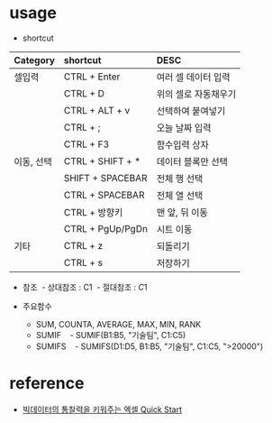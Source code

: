 
# usage

- shortcut

| Category | shortcut | DESC |
| :------- | :------- | :--- |
| 셀입력    | CTRL + Enter | 여러 셀 데이터 입력 |
|          | CTRL + D | 위의 셀로 자동채우기 |
|          | CTRL + ALT + v | 선택하여 붙여넣기 |
|          | CTRL + ; | 오늘 날짜 입력 |
|          | CTRL + F3 | 함수입력 상자 |
| 이동, 선택 | CTRL + SHIFT + * | 데이터 블록만 선택 |
| | SHIFT + SPACEBAR | 전체 행 선택 |
| | CTRL + SPACEBAR | 전체 열 선택 |
| | CTRL + 방향키 | 맨 앞, 뒤 이동 |
| | CTRL + PgUp/PgDn | 시트 이동 |
| 기타 | CTRL + z | 되돌리기 |
| | CTRL + s | 저장하기 |

- 참조
  - 상대참조 : C1
  - 절대참조 : $C$1

- 주요함수
  - SUM, COUNTA, AVERAGE, MAX, MIN, RANK
  - SUMIF
    - SUMIF(B1:B5, "기술팀", C1:C5)
  - SUMIFS
    - SUMIFS(D1:D5, B1:B5, "기술팀", C1:C5, ">20000")

# reference

- [빅데이터의 통찰력을 키워주는 엑셀 Quick Start](https://www.inflearn.com/course/%EC%97%91%EC%85%80-%EA%B0%95%EC%A2%8C/)
